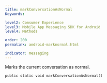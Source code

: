 ```yaml
---
title: markConversationAsNormal
Keywords:

level2: Consumer Experience
level3: Mobile App Messaging SDK for Android
level4: Methods

order: 200
permalink: android-marknormal.html

indicator: messaging
---
```


Marks the current conversation as normal. 

`public static void markConversationAsNormal()`

